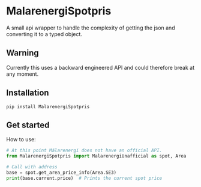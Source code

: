 # MalarenergiSpotpris
A small api wrapper to handle the complexity of getting the json and converting it to a typed object.

## Warning
Currently this uses a backward engineered API and could therefore break at any moment.

## Installation
```
pip install MalarenergiSpotpris
```

## Get started
How to use:

```Python
# At this point Mälarenergi does not have an official API.
from MalarenergiSpotpris import MalarenergiUnafficial as spot, Area

# Call with address
base = spot.get_area_price_info(Area.SE3)
print(base.current.price)  # Prints the current spot price
```